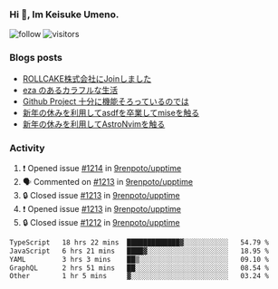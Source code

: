 ### Hi 👋, Im Keisuke Umeno.

<!--
**9renpoto/9renpoto** is a ✨ _special_ ✨ repository because its `README.md` (this file) appears on your GitHub profile.

Here are some ideas to get you started:

- 🔭 I’m currently working on ...
- 🌱 I’m currently learning ...
- 👯 I’m looking to collaborate on ...
- 🤔 I’m looking for help with ...
- 💬 Ask me about ...
- 📫 How to reach me: ...
- 😄 Pronouns: ...
- ⚡ Fun fact: ...
-->

![follow](https://img.shields.io/github/followers/9renpoto?label=Follow&style=social)
![visitors](https://komarev.com/ghpvc/?username=9renpoto&label=Profile%20views&color=0e75b6&style=flat)

### Blogs posts

<!-- BLOG-POST-LIST:START -->
- [ROLLCAKE株式会社にJoinしました](https://9renpoto.win/entry/2024/02/11/join)
- [eza のあるカラフルな生活](https://9renpoto.win/entry/2024/02/01/eza)
- [Github Project 十分に機能そろっているのでは](https://9renpoto.win/entry/2024/01/14/gh-projects)
- [新年の休みを利用してasdfを卒業してmiseを触る](https://9renpoto.win/entry/2024/01/07/mise)
- [新年の休みを利用してAstroNvimを触る](https://9renpoto.win/entry/2024/01/03/new-year-holidays)
<!-- BLOG-POST-LIST:END -->

### Activity

<!--START_SECTION:activity-->
1. ❗ Opened issue [#1214](https://github.com/9renpoto/upptime/issues/1214) in [9renpoto/upptime](https://github.com/9renpoto/upptime)
2. 🗣 Commented on [#1213](https://github.com/9renpoto/upptime/issues/1213#issuecomment-1962757679) in [9renpoto/upptime](https://github.com/9renpoto/upptime)
3. 🔒 Closed issue [#1213](https://github.com/9renpoto/upptime/issues/1213) in [9renpoto/upptime](https://github.com/9renpoto/upptime)
4. ❗ Opened issue [#1213](https://github.com/9renpoto/upptime/issues/1213) in [9renpoto/upptime](https://github.com/9renpoto/upptime)
5. 🔒 Closed issue [#1212](https://github.com/9renpoto/upptime/issues/1212) in [9renpoto/upptime](https://github.com/9renpoto/upptime)
<!--END_SECTION:activity-->

<!--START_SECTION:waka-->

```txt
TypeScript   18 hrs 22 mins  █████████████▓░░░░░░░░░░░   54.79 %
JavaScript   6 hrs 21 mins   ████▓░░░░░░░░░░░░░░░░░░░░   18.95 %
YAML         3 hrs 3 mins    ██▒░░░░░░░░░░░░░░░░░░░░░░   09.10 %
GraphQL      2 hrs 51 mins   ██░░░░░░░░░░░░░░░░░░░░░░░   08.54 %
Other        1 hr 5 mins     ▓░░░░░░░░░░░░░░░░░░░░░░░░   03.24 %
```

<!--END_SECTION:waka-->
